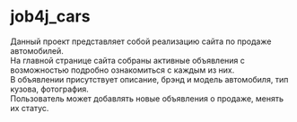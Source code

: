# job4j_cars

Данный проект представляет собой реализацию сайта по продаже автомобилей.  
На главной странице сайта собраны активные объявления с возможностью подробно ознакомиться с каждым из них.  
В объявлении присутствует описание, брэнд и модель автомобиля, тип кузова, фотография.  
Пользователь может добавлять новые объявления о продаже, менять их статус.


